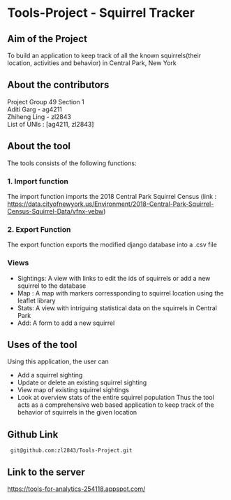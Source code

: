 # Tools-Project - Squirrel Tracker

## Aim of the Project 
To build an application to keep track of all the known squirrels(their location, activities and behavior) in Central Park, New York

## About the contributors
Project Group 49 Section 1<br>
Aditi Garg - ag4211 <br>
Zhiheng Ling - zl2843 <br>
List of UNIs : [ag4211, zl2843]

## About the tool
The tools consists of the following functions:
### 1. Import function
The import function imports the 2018 Central Park Squirrel Census (link : https://data.cityofnewyork.us/Environment/2018-Central-Park-Squirrel-Census-Squirrel-Data/vfnx-vebw)

### 2. Export Function 
The export function exports the modified django database into a .csv file

### Views
- Sightings: A view with links to edit the ids of squirrels or add a new squirrel to the database
- Map : A map with markers corressponding to squirrel location using the leaflet library 
- Stats: A view with intriguing statistical data on the squirrels in Central Park  
- Add: A form to add a new squirrel 

## Uses of the tool
Using this application, the user can 
 - Add a squirrel sighting
 - Update or delete an existing squirrel sighting
 - View map of existing squirrel sightings
 - Look at overview stats of the entire squirrel population
 Thus the tool acts as a comprehensive web based application to keep track of the behavior of squirrels in the given location
 
 ## Github Link 
     git@github.com:zl2843/Tools-Project.git
 ## Link to the server 
 https://tools-for-analytics-254118.appspot.com/
     
